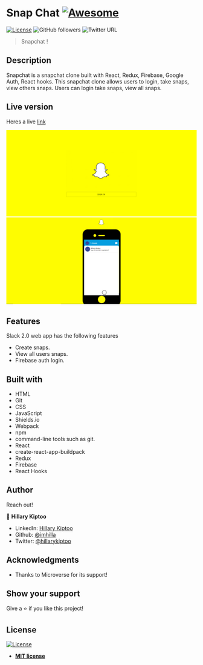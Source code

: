 # Snap Chat [![Awesome](https://cdn.rawgit.com/sindresorhus/awesome/d7305f38d29fed78fa85652e3a63e154dd8e8829/media/badge.svg)](https://github.com/imhilla/snapchat)

[![License](https://img.shields.io/badge/License-MIT-green.svg)]()
![GitHub followers](https://img.shields.io/github/followers/imhilla?label=imhilla&style=social)
![Twitter URL](https://img.shields.io/twitter/follow/hillarykiptoo_?label=Follow&style=social)


>  Snapchat !

## Description

Snapchat is a snapchat clone built with React, Redux, Firebase, Google Auth, React hooks. This snapchat clone allows users to login, take snaps, view others snaps. Users can login take snaps, view all snaps.

## Live version

Heres a live <a href="https://snapchat-387f2.web.app/">link</a>


<img src="./src/images/snap.PNG" alt="">

<img src="./src/images/snaps.PNG" alt="">

## Features

Slack 2.0 web  app has the following features
- Create snaps.
- View all users snaps.
- Firebase auth login.

## Built with

- HTML
- Git
- CSS
- JavaScript
- Shields.io
- Webpack
- npm
- command-line tools such as git.
- React
- create-react-app-buildpack
- Redux
- Firebase
- React Hooks

## Author

Reach out!

👤 **Hillary Kiptoo**

- LinkedIn: [Hillary Kiptoo](https://www.linkedin.com/in/hillarykiptoo)
- Github: [@imhilla](https://github.com/imhilla)
- Twitter: [@hillarykiptoo](https://twitter.com/hillarykiptoo_)

## Acknowledgments

- Thanks to Microverse for its support!

## Show your support

Give a ⭐️ if you like this project!

## License

[![License](http://img.shields.io/:license-mit-blue.svg?style=flat-square)](http://badges.mit-license.org)

- **[MIT license](http://opensource.org/licenses/mit-license.php)**
